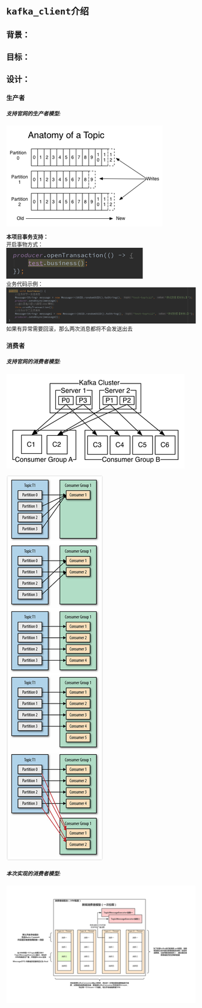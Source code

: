 # `kafka_client介绍`
## **背景：**


## **目标：**


## **设计：**
### **生产者**
##### 支持官网的生产者模型:
![image](./image/生产者模型.png)<br>

**本项目事务支持：**<br>
开启事物方式：<br>
![image](./image/事务1.png)<br>
业务代码示例：<br>
![image](./image/事务2.png)<br>
如果有异常需要回滚，那么两次消息都将不会发送出去

### **消费者**
##### 支持官网的消费者模型:
![image](./image/消费者模型.png)<br>

![image](./image/消费者模型2.jpg)<br>


##### 本次实现的消费者模型:

![image](./image/消费者模型4.jpg)<br>